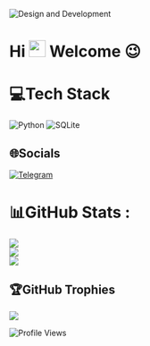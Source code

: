 ![Design and Development](https://github.com/aQa-Mohammad/tkiew/blob/main/IMG_20220101_231134_364.jpg)
<h1 align="left">Hi <img src="https://raw.githubusercontent.com/kaueMarques/kaueMarques/master/hi.gif" width="30px"> Welcome 😉 </h1>

# 💻Tech Stack
![Python](https://img.shields.io/badge/python-3670A0?style=for-the-badge&logo=python&logoColor=ffdd54) ![SQLite](https://img.shields.io/badge/sqlite-%2307405e.svg?style=for-the-badge&logo=sqlite&logoColor=white)

## 🌐Socials
[![Telegram](https://img.shields.io/badge/-Telegram-blue?style=flat&logo=telegram)](https://t.me/SQLit)
# 📊GitHub Stats :
![](https://github-readme-stats.vercel.app/api?username=tkiew&theme=dark&hide_border=true&include_all_commits=true&count_private=true)<br/>
![](https://github-readme-streak-stats.herokuapp.com/?user=tkiew&theme=dark&hide_border=true)<br/>
![](https://github-readme-stats.vercel.app/api/top-langs/username=tkiew&theme=dark&hide_border=true&include_all_commits=true&count_private=true&layout=compact)

## 🏆GitHub Trophies
![](https://github-profile-trophy.vercel.app/?username=tkiew&theme=radical&no-frame=false&no-bg=false&margin-w=4)

![Profile Views](https://komarev.com/ghpvc/?username=tkiew&theme=default&color=brightgreen&style=flat-square&label=Profile+Views)
